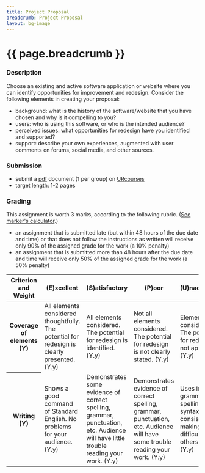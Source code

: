 ```yaml
---
title: Project Proposal
breadcrumb: Project Proposal
layout: bg-image
---
```

# {{ page.breadcrumb }}

### Description

Choose an existing and active software application or website where
you can identify opportunities for improvement and redesign.
Consider the following elements in creating your proposal:

* background: what is the history of the software/website that you have chosen
and why is it compelling to you?
* users: who is using this software, or who is the intended audience?
* perceived issues: what opportunities for redesign have you identified and supported?
* support: describe your own experiences, augmented with user comments
on forums, social media, and other sources.

### Submission

* submit a [pdf](https://en.wikipedia.org/wiki/PDF) document (1 per group) on [URcourses](https://urcourses.uregina.ca/course/view.php?id=2084)
* target length: 1-2 pages

### Grading

This assignment is worth 3 marks, according to the following rubric.
([See marker's calculator](01-marker.html).)
* an assignment that is submitted late (but within 48 hours of the due date and time) or
that does not follow the instructions as written will receive only 90% of the assigned grade for the work (a 10% penalty)
* an assignment that is submitted more than 48 hours after the due date and time will receive only 50% of the assigned grade for the work (a 50% penalty)

<div class="table-responsive">
  <table class="table table-bordered table-striped">
    <thead>
		  <tr>
        <th>Criterion and Weight</th>
        <th>(E)xcellent</th>
        <th>(S)atisfactory</th>
        <th>(P)oor</th>
        <th>(U)nacceptable</th>
      </tr>
    </thead>
    <tbody>
      <tr>
        <th>
          Coverage of elements (Y)
        </th>
        <td>
          All elements considered thoughtfully.
          The potential for redesign is clearly presented.
          (Y.y)
        </td>
        <td>
          All elements considered.
          The potential for redesign is identified.
          (Y.y)
        </td>
        <td>
          Not all elements considered.
          The potential for redesign is not clearly stated.
          (Y.y)
        </td>
        <td>
          Elements not considered.
					The potential for redesign is not apparent.
					(Y.y)
        </td>
      </tr>
			<tr>
        <th>
          Writing (Y)
        </th>
				<td>
          Shows a good command of Standard English.
          No problems for your audience.
          (Y.y)
        </td>
        <td>
          Demonstrates some evidence of correct spelling, grammar, punctuation, etc.
          Audience will have little trouble reading your work.
          (Y.y)
				</td>
				<td>
          Demonstrates evidence of correct spelling, grammar, punctuation, etc.
					Audience will have some trouble reading your work.
					(Y.y)
        </td>
        <td>
          Uses incorrect grammar, spelling, and syntax consistently,
          making it difficult for others to follow.
					(Y.y)
				</td>
			</tr>
		</tbody>
	</table>
</div>
